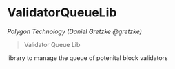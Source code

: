 # ValidatorQueueLib

*Polygon Technology (Daniel Gretzke @gretzke)*

> Validator Queue Lib

library to manage the queue of potenital block validators





